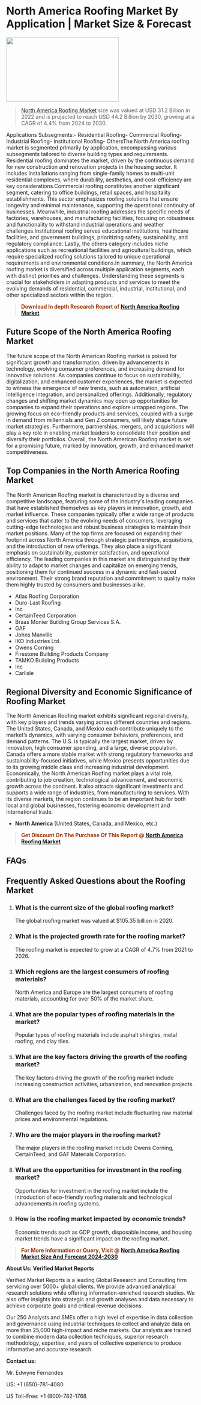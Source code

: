 <p><h1>North America Roofing Market By Application | Market Size & Forecast</h1><p><img class="aligncenter size-medium wp-image-105565" src="https://ffe5etoiles.com/wp-content/uploads/2025/01/MST7-300x171.png" alt="" width="300" height="171" /></p><blockquote><p><a href="https://www.verifiedmarketreports.com/download-sample/?rid=603716&utm_source=Github-NA&utm_medium=389" target="_blank">North America Roofing Market</a> size was valued at USD 31.2 Billion in 2022 and is projected to reach USD 44.2 Billion by 2030, growing at a CAGR of 4.4% from 2024 to 2030.</p></blockquote>Applications Subsegments:- Residential Roofing- Commercial Roofing- Industrial Roofing- Institutional Roofing- OthersThe North America roofing market is segmented primarily by application, encompassing various subsegments tailored to diverse building types and requirements. Residential roofing dominates the market, driven by the continuous demand for new construction and renovation projects in the housing sector. It includes installations ranging from single-family homes to multi-unit residential complexes, where durability, aesthetics, and cost-efficiency are key considerations.Commercial roofing constitutes another significant segment, catering to office buildings, retail spaces, and hospitality establishments. This sector emphasizes roofing solutions that ensure longevity and minimal maintenance, supporting the operational continuity of businesses. Meanwhile, industrial roofing addresses the specific needs of factories, warehouses, and manufacturing facilities, focusing on robustness and functionality to withstand industrial operations and weather challenges.Institutional roofing serves educational institutions, healthcare facilities, and government buildings, prioritizing safety, sustainability, and regulatory compliance. Lastly, the others category includes niche applications such as recreational facilities and agricultural buildings, which require specialized roofing solutions tailored to unique operational requirements and environmental conditions.In summary, the North America roofing market is diversified across multiple application segments, each with distinct priorities and challenges. Understanding these segments is crucial for stakeholders in adapting products and services to meet the evolving demands of residential, commercial, industrial, institutional, and other specialized sectors within the region.</p><blockquote><p><span style="color: #993300;"><strong>Download In depth Research Report of <a href="https://www.verifiedmarketreports.com/download-sample/?rid=603716&utm_source=Github-NA&utm_medium=389">North America Roofing Market</a></strong></span></p></blockquote><h2>Future Scope of the North America Roofing Market</h2><p>The future scope of the North American Roofing market is poised for significant growth and transformation, driven by advancements in technology, evolving consumer preferences, and increasing demand for innovative solutions. As companies continue to focus on sustainability, digitalization, and enhanced customer experiences, the market is expected to witness the emergence of new trends, such as automation, artificial intelligence integration, and personalized offerings. Additionally, regulatory changes and shifting market dynamics may open up opportunities for companies to expand their operations and explore untapped regions. The growing focus on eco-friendly products and services, coupled with a surge in demand from millennials and Gen Z consumers, will likely shape future market strategies. Furthermore, partnerships, mergers, and acquisitions will play a key role in enabling market leaders to consolidate their position and diversify their portfolios. Overall, the North American Roofing market is set for a promising future, marked by innovation, growth, and enhanced market competitiveness.</p><h2>Top Companies in the North America Roofing Market</h2><p>The North American Roofing market is characterized by a diverse and competitive landscape, featuring some of the industry's leading companies that have established themselves as key players in innovation, growth, and market influence. These companies typically offer a wide range of products and services that cater to the evolving needs of consumers, leveraging cutting-edge technologies and robust business strategies to maintain their market positions. Many of the top firms are focused on expanding their footprint across North America through strategic partnerships, acquisitions, and the introduction of new offerings. They also place a significant emphasis on sustainability, customer satisfaction, and operational efficiency. The leading companies in this market are distinguished by their ability to adapt to market changes and capitalize on emerging trends, positioning them for continued success in a dynamic and fast-paced environment. Their strong brand reputation and commitment to quality make them highly trusted by consumers and businesses alike.</p><p><ul><li>Atlas Roofing Corporation </li><li> Duro-Last Roofing </li><li> Inc </li><li> CertainTeed Corporation </li><li> Braas Monier Building Group Services S.A. </li><li> GAF </li><li> Johns Manville </li><li> IKO Industries Ltd. </li><li> Owens Corning </li><li> Firestone Building Products Company </li><li> TAMKO Building Products </li><li> Inc </li><li> Carlisle</li></ul></p><h2>Regional Diversity and Economic Significance of Roofing Market</h2><p>The North American Roofing market exhibits significant regional diversity, with key players and trends varying across different countries and regions. The United States, Canada, and Mexico each contribute uniquely to the market’s dynamics, with varying consumer behaviors, preferences, and demand patterns. The U.S. is typically the largest market, driven by innovation, high consumer spending, and a large, diverse population. Canada offers a more stable market with strong regulatory frameworks and sustainability-focused initiatives, while Mexico presents opportunities due to its growing middle class and increasing industrial development. Economically, the North American Roofing market plays a vital role, contributing to job creation, technological advancement, and economic growth across the continent. It also attracts significant investments and supports a wide range of industries, from manufacturing to services. With its diverse markets, the region continues to be an important hub for both local and global businesses, fostering economic development and international trade.</p><ul> <li><strong>North America</strong> (United States, Canada, and Mexico, etc.)</li></ul><blockquote><p><span style="color: #993300;"><strong>Get Discount On The Purchase Of This Report @ <a href="https://www.verifiedmarketreports.com/ask-for-discount/?rid=603716&utm_source=Github-NA&utm_medium=389">North America Roofing Market</a></strong></span></p></blockquote><h2>FAQs</h2><p><h2>Frequently Asked Questions about the Roofing Market</h1><ol> <li> <h3>What is the current size of the global roofing market?</div><div></h3> <p>The global roofing market was valued at $105.35 billion in 2020.</p> </li> <li> <h3>What is the projected growth rate for the roofing market?</div><div></h3> <p>The roofing market is expected to grow at a CAGR of 4.7% from 2021 to 2026.</p> </li> <li> <h3>Which regions are the largest consumers of roofing materials?</div><div></h3> <p>North America and Europe are the largest consumers of roofing materials, accounting for over 50% of the market share.</p> </li> <li> <h3>What are the popular types of roofing materials in the market?</div><div></h3> <p>Popular types of roofing materials include asphalt shingles, metal roofing, and clay tiles.</p> </li> <li> <h3>What are the key factors driving the growth of the roofing market?</div><div></h3> <p>The key factors driving the growth of the roofing market include increasing construction activities, urbanization, and renovation projects.</p> </li> <li> <h3>What are the challenges faced by the roofing market?</div><div></h3> <p>Challenges faced by the roofing market include fluctuating raw material prices and environmental regulations.</p> </li> <li> <h3>Who are the major players in the roofing market?</div><div></h3> <p>The major players in the roofing market include Owens Corning, CertainTeed, and GAF Materials Corporation.</p> </li> <li> <h3>What are the opportunities for investment in the roofing market?</div><div></h3> <p>Opportunities for investment in the roofing market include the introduction of eco-friendly roofing materials and technological advancements in roofing systems.</p> </li> <li> <h3>How is the roofing market impacted by economic trends?</div><div></h3> <p>Economic trends such as GDP growth, disposable income, and housing market trends have a significant impact on the roofing market.</p> </li></ol></body></html></p><blockquote><p><span style="color: #993300;"><strong>For More Information or Query, Visit @ <a href="https://www.verifiedmarketreports.com/product/roofing-market/">North America Roofing Market Size And Forecast 2024-2030</a></strong></span></p></blockquote><p><strong>About Us: Verified Market Reports</strong></p><p>Verified Market Reports is a leading Global Research and Consulting firm servicing over 5000+ global clients. We provide advanced analytical research solutions while offering information-enriched research studies. We also offer insights into strategic and growth analyses and data necessary to achieve corporate goals and critical revenue decisions.</p><p>Our 250 Analysts and SMEs offer a high level of expertise in data collection and governance using industrial techniques to collect and analyze data on more than 25,000 high-impact and niche markets. Our analysts are trained to combine modern data collection techniques, superior research methodology, expertise, and years of collective experience to produce informative and accurate research.</p><p><strong>Contact us:</strong></p><p>Mr. Edwyne Fernandes</p><p>US: +1 (650)-781-4080</p><p>US Toll-Free: +1 (800)-782-1768</p>
